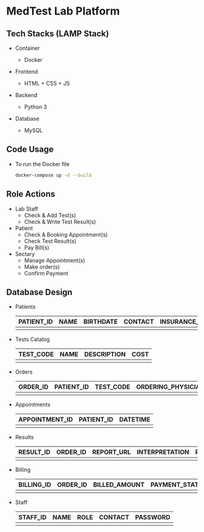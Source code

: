 # MedTest Lab Platform

## Tech Stacks (LAMP Stack)

- Container
  - Docker
  
- Frontend
  - HTML + CSS + JS

- Backend
  - Python 3

- Database
  - MySQL

## Code Usage

- To run the Docker file 

  ```bash
  docker-compose up -d --build
  ```

## Role Actions
- Lab Staff
  - Check & Add Test(s)
  - Check & Write Test Result(s)
- Patient
  - Check & Booking Appointment(s)
  - Check Test Result(s)
  - Pay Bill(s)
- Sectary
	- Manage Appointment(s)
	- Make order(s)
	- Confirm Payment

## Database Design

- Patients

  | PATIENT_ID | NAME | BIRTHDATE | CONTACT | INSURANCE_DETAILS | PASSWORD | SALT |
  | ---------- | ---- | --------- | ------- | ----------------- | -------- | ---- |
  |            |      |           |         |                   |          |      |

- Tests Catalog

  | TEST_CODE | NAME | DESCRIPTION | COST |
  | --------- | ---- | ----------- | ---- |
  |           |      |             |      |

- Orders

  | ORDER_ID | PATIENT_ID | TEST_CODE | ORDERING_PHYSICIAN | ORDER_DATE | STATUS |
  | -------- | ---------- | --------- | ------------------ | ---------- | ------ |
  |          |            |           |                    |            |        |

- Appointments

  | APPOINTMENT_ID | PATIENT_ID | DATETIME |
  | -------------- | ---------- | -------- |
  |                |            |          |

- Results

  | RESULT_ID | ORDER_ID | REPORT_URL | INTERPRETATION | REPORTING_PATHOLOGIST |
  | --------- | -------- | ---------- | -------------- | --------------------- |
  |           |          |            |                |                       |

- Billing

  | BILLING_ID | ORDER_ID | BILLED_AMOUNT | PAYMENT_STATUS | INSURANCE_CLAIM_STATUS |
  | ---------- | -------- | ------------- | -------------- | ---------------------- |
  |            |          |               |                |                        |

- Staff

  | STAFF_ID | NAME | ROLE | CONTACT | PASSWORD |
  | -------- | ---- | ---- | ------- | -------- |
  |          |      |      |         |          |
